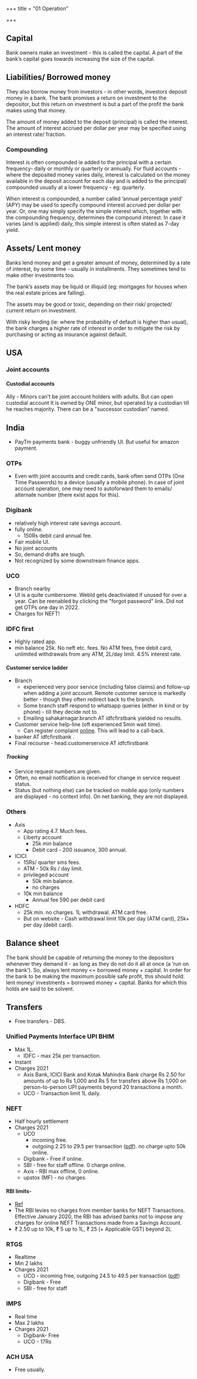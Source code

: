 +++
title = "01 Operation"

+++

## Capital

Bank owners make an investment - this is called the capital. A part of the bank’s capital goes towards increasing the size of the capital.

## Liabilities/ Borrowed money

They also borrow money from investors - in other words, investors deposit money in a bank. The bank promises a return on investment to the depositor, but this return on investment is but a part of the profit the bank makes using that money.

The amount of money added to the deposit (principal) is called the interest. The amount of interest accrued per dollar per year may be specified using an interest rate/ fraction.

### Compounding

Interest is often compounded ie added to the principal with a certain frequency- daily or monthly or quarterly or annually. For fluid accounts - where the deposited money varies daily, interest is calculated on the money available in the deposit account for each day and is added to the principal/ compounded usually at a lower frequency - eg: quarterly.

When interest is compounded, a number called ’annual percentage yield’ (APY) may be used to specify compound interest accrued per dollar per year. Or, one may simply specify the simple interest which, together with the compounding frequency, determines the compound interest: In case it varies (and is applied) daily, this simple interest is often stated as 7-day yield.

## Assets/ Lent money

Banks lend money and get a greater amount of money, determined by a rate of interest, by some time - usually in installments. They sometimes tend to make other investments too.

The bank’s assets may be liquid or illiquid (eg: mortgages for houses when the real estate prices are falling).

The assets may be good or toxic, depending on their risk/ projected/ current return on investment.

With risky lending (ie: where the probability of default is higher than usual), the bank charges a higher rate of interest in order to mitigate the risk by purchasing or acting as insurance against default.

## USA
### Joint accounts
#### Custodial accounts
Ally - Minors can't be joint account holders with adults. But can open custodial account It is owned by ONE minor, but operated by a custodian till he reaches majority. There can be a "successor custodian" named. 

## India
- PayTm payments bank - buggy unfriendly UI. But useful for amazon payment.

### OTPs
- Even with joint accounts and credit cards, bank often send OTPs (One Time Passwords) to a device (usually a mobile phone). In case of joint account operation, one may need to autoforward them to emails/ alternate number (there exist apps for this).

### Digibank 
- relatively high interest rate savings account. 
- fully online.
  - 150Rs debit card annual fee.
- Fair mobile UI. 
- No joint accounts
- So, demand drafts are tough.
- Not recognized by some downstream finance apps.

### UCO
- Branch nearby
- UI is a quite cumbersome. WebId gets deactiviated if unused for over a year. Can be reenabled by clicking the "forgot password" link. Did not get OTPs one day in 2022.
- Charges for NEFT!

### IDFC first
- Highly rated app.
- min balance 25k. No neft etc. fees. No ATM fees, free debit card, unlimited withdrawals from any ATM, 2L/day limit. 4.5% interest rate.

#### Customer service ladder
- Branch 
  - experienced very poor service (including false claims) and follow-up when adding a joint account. Remote customer service is markedly better - though they often redirect back to the branch.
  - Some branch staff respond to whatsapp queries (either in kind or by phone) - till they decide not to.
  - Emailing sahakarnagar.branch AT idfcfirstbank yielded no results.
- Customer service help-line (oft experienced 5min wait time).  
  - Can register complaint [online](https://www.idfcfirstbank.com/customer-service). This will lead to a call-back.
- banker AT idfcfirstbank . 
- Final recourse - head.customerservice AT idfcfirstbank

##### Tracking
- Service request numbers are given.
- Often, no email notification is received for change in service request status.
- Status (but nothing else) can be tracked on mobile app (only numbers are displayed - no context info). On net banking, they are not displayed.


### Others
- Axis
  - App rating 4.7. Much fees.
  - Liberty account 
    - 25k min balance
    - Debit card - 200 issuance, 300 annual.
- ICICI
  - 15Rs/ quarter sms fees.
  - ATM - 50k Rs / day limit.
  - privileged account
    - 50k min balance. 
    - no charges
  - 10k min balance
    - Annual fee 590 per debit card
- HDFC
  - 25k min. no charges. 1L withdrawal. ATM card free.
  - But on website - Cash withdrawal limit 10k per day (ATM card), 25k+ per day (debit card).
  
## Balance sheet

The bank should be capable of returning the money to the depositors whenever they demand it - as long as they do not do it all at once (a ’run on the bank’). So, always lent money <= borrowed money + capital. In order for the bank to be making the maximum possible safe profit, this should hold: lent money/ investments = borrowed money + capital. Banks for which this holds are said to be solvent.

## Transfers
- Free transfers - DBS.
### Unified Payments Interface UPI BHIM
- Max 1L.
  - IDFC - max 25k per transaction.
- Instant
- Charges 2021
  - Axis Bank, ICICI Bank and Kotak Mahindra Bank charge Rs 2.50 for amounts of up to Rs 1,000 and Rs 5 for transfers above Rs 1,000 on person-to-person UPI payments beyond 20 transactions a month.
  - UCO - Transaction limit 1L daily.

### NEFT
- Half hourly settlement
- Charges 2021
  - UCO 
    - incoming free.
    - outgoing 2.25 to  29.5 per transaction ([pdf](https://www.ucobank.com/pdf/Service-charge-GST.pdf)). no charge upto 50k online.
  - Digibank - Free if online.
  - SBI - free for staff offline. 0 charge online.
  - Axis - RBI max offline, 0 online.
  - upstox (MF) - no charges.

#### RBI limits- 
- [Ref](https://www.rbi.org.in/Scripts/FAQView.aspx?Id=60)
- The RBI levies no charges from member banks for NEFT Transactions. Effective January 2020, the RBI has advised banks not to impose any charges for online NEFT Transactions made from a Savings Account.
- ₹ 2.50 up to 10k, ₹ 5 up to 1L, ₹ 25 (+ Applicable GST) beyond 2L

### RTGS
- Realtime
- Min 2 lakhs
- Charges 2021
  - UCO - incoming free, outgoing 24.5 to 49.5 per transaction ([pdf](https://www.ucobank.com/pdf/Service-charge-GST.pdf))
  - Digibank - Free
  - SBI - free for staff

### IMPS
- Real time
- Max 2 lakhs
- Charges 2021
  - Digibank- Free
  - UCO - 17Rs

### ACH USA
- Free usually.